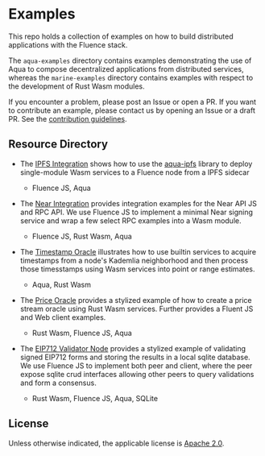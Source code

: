 # Examples

This repo holds a collection of examples on how to build distributed applications with the Fluence stack.

The `aqua-examples` directory contains examples demonstrating the use of Aqua to compose decentralized applications from distributed services, whereas the `marine-examples` directory contains examples with respect to the development of Rust Wasm modules.

If you encounter a problem, please post an Issue or open a PR. If you want to contribute an example, please contact us by opening an Issue or a draft PR. See the [contribution guidelines](https://github.com/fluencelabs/fluence/blob/master/CONTRIBUTING.md).

## Resource Directory

* The [IPFS Integration](./aqua-examples/aqua-ipfs-integration/) shows how to use the [aqua-ipfs](https://github.com/fluencelabs/aqua-ipfs) library to deploy single-module Wasm services to a Fluence node from a IPFS sidecar
  * Fluence JS, Aqua

* The [Near Integration](./aqua-examples/near-integration/) provides integration examples for the Near API JS and RPC API. We use Fluence JS to implement a minimal Near signing service and wrap a few select RPC examples into a Wasm module.
  * Fluence JS, Rust Wasm, Aqua

* The [Timestamp Oracle](./aqua-examples/ts-oracle) illustrates how to use builtin services to  acquire timestamps from a node's Kademlia neighborhood and then process those timesstamps using Wasm services into point or range estimates.
  * Aqua, Rust Wasm

* The [Price Oracle](./aqua-examples/price-oracle) provides a stylized example of how to create a price stream oracle using Rust Wasm services. Further provides a Fluent JS and Web client examples.
  * Rust Wasm, Fluence JS, Aqua
  
* The [EIP712 Validator Node](https://github.com/fluencelabs/eip712-validation-node) provides a stylized example of validating signed EIP712 forms and storing the results in a local sqlite database. We use Fluence JS to implement both peer and client, where the peer expose sqlite crud interfaces allowing other peers to query validations and form a consensus.
  * Rust Wasm, Fluence JS, Aqua, SQLite
  
## License

Unless otherwise indicated, the applicable license is [Apache 2.0](https://github.com/fluencelabs/fluence/blob/master/LICENSE).
